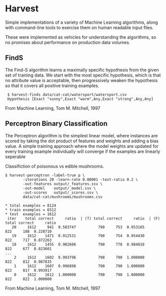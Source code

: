# Harvest

Simple implementations of a variety of Machine Learning algorithms,
along with command-line tools to exercise them on human readable input files.

These were implemented as vehicles for understanding the algorithms,
so no promises about performance on production data volumes.

## FindS

The Find-S algorithm learns a maximally specific hypothesis from the given
set of training data. We start with the most specific hypothesis, which is
that no attribute value is acceptable, then progressively weaken the
hypothesis so that it covers all positive training examples.

```
 $ harvest-finds data/cat-cat/watersport/watersport.csv
 Hypothesis [Exact "sunny",Exact "warm",Any,Exact "strong",Any,Any]
```

From Machine Learning, Tom M. Mitchell, 1997


## Perceptron Binary Classification

The Perceptron algorithm is the simplest linear model, where instances
are scored by taking the dot product of features and weights and adding
a bias value. A simple training approach where the model weights are updated
for every training example individually will converge if the examples
are linearly seperable

Classifiction of poisonous vs edible mushrooms.
```
$ harvest-perceptron -label-true p \
        -iterations 20 -learn-rate 0.00001 -test-ratio 0.2 \
        -out-features output/_features.ssv \
        -out-model    output/_model.ssv \
        -out-scores   output/_scores.ssv \
        data/cat-cat/mushrooms/mushrooms.csv

* total examples = 8124
* train examples = 6512
* test  examples = 1612
 iter    total correct     ratio  | (T) total correct     ratio  | (F) total correct     ratio
   20     1612     941  0.583747          790     753  0.953165          822     188  0.228710
   19     1612    1471  0.912531          790     754  0.954430          822     717  0.872263
   18     1612    1455  0.902606          790     778  0.984810          822     677  0.823601
...
    2     1612    1602  0.993796          790     790  1.000000          822     812  0.987835
    1     1612    1607  0.996898          790     790  1.000000          822     817  0.993917
    0     1612    1612  1.000000          790     790  1.000000          822     822  1.000000
```

From Machine Learning, Tom M. Mitchell, 1997
